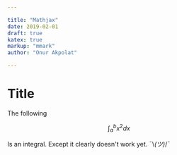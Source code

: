 ```yaml
---

title: "Mathjax"
date: 2019-02-01
draft: true
katex: true
markup: "mmark"
author: "Onur Akpolat"

---
```


# Title

The following

$$\int_{a}^{b} x^2 dx$$

Is an integral. Except it clearly doesn't work yet. ¯\\_(ツ)_/¯